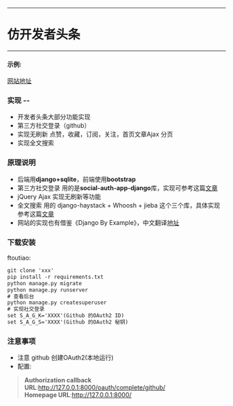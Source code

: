 ﻿
---
# 仿开发者头条
-------------



#### 示例:  
[网站地址](http://ftoutiao.herokuapp.com/)

### 实现 --
- 开发者头条大部分功能实现
 - 第三方社交登录（github）    
 - 实现无刷新 点赞，收藏，订阅，关注，首页文章Ajax 分页   
 - 实现全文搜索   

### 原理说明
- 后端用**django+sqlite**，前端使用**bootstrap**
- 第三方社交登录 用的是**social-auth-app-django**库，实现可参考这篇[文章](https://simpleisbetterthancomplex.com/tutorial/2016/10/24/how-to-add-social-login-to-django.html?hmsr=toutiao.io&utm_medium=toutiao.io&utm_source=toutiao.io)
- jQuery Ajax 实现无刷新等功能
- 全文搜索 用的 django-haystack + Whoosh + jieba 这个三个库，具体实现 参考这篇[文章](http://www.jianshu.com/p/5073e25de698?hmsr=toutiao.io&utm_medium=toutiao.io&utm_source=toutiao.io)
- 网站的实现也有借鉴《Django By Example》，中文翻译[地址](http://www.jianshu.com/p/05810d38f93a)

### 下载安装
ftoutiao:  
``` xml
git clone 'xxx'
pip install -r requirements.txt
python manage.py migrate
python manage.py runserver
# 查看后台
python manage.py createsuperuser
# 实现社交登录
set S_A_G_K='XXXX'(Github 的OAuth2 ID)
set S_A_G_S='XXXX'(Github 的OAuth2 秘钥)

```

### 注意事项
- 注意 github 创建OAuth2(本地运行)  
 - 配置:  
> **Authorization callback URL**:http://127.0.0.1:8000/oauth/complete/github/       
> **Homepage URL**:http://127.0.0.1:8000/    


